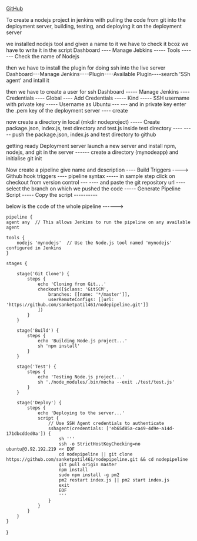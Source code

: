  [GitHub](https://github.com/sanketpatil461/nodepipeline)



To create a nodejs project in jenkins with pulling the code from git into the deployment server, building, testing, and deploying it on the deployment server

we installed nodejs tool and given a name to it we have to check it bcoz we have to write it in the script Dashboard ---- Manage Jebkins ----- Tools ------- Check the name of Nodejs

then we have to install the plugin for doing ssh into the live server Dashboard---Manage Jenkins----Plugin----Available Plugin----search 'SSh agent' and intall it

then we have to create a user for ssh Dashboard ----- Manage Jenkins ---- Credentials ---- Global ---- Add Credentials ----- Kind ----- SSH username with private key ----- Username as Ubuntu --- --- and in private key enter the .pem key of the deployment server ---- create

now create a directory in local (mkdir nodeproject) ----- Create package.json, index.js, test directory and test.js inside test directory ---- ----- push the package.json, index.js and test directory to github

getting ready Deployment server launch a new server and install npm, nodejs, and git in the server ------ create a directory (mynodeapp) and initialise git init

Now create a pipeline give name and description ---- Build Triggers ----> Github hook triggers ---- pipeline syntax ----- in sample step click on checkout from version control --- ---- and paste the git repository url ---- select the branch on which we pushed the code ----- Generate Pipeline Script ----- Copy the script ----------

below is the code of the whole pipeline ------>

    pipeline {
    agent any  // This allows Jenkins to run the pipeline on any available agent

    tools {
        nodejs 'mynodejs'  // Use the Node.js tool named 'mynodejs' configured in Jenkins
    }

    stages {

        stage('Git Clone') {
            steps {
                echo 'Cloning from Git...'
                checkout([$class: 'GitSCM',
                    branches: [[name: '*/master']],
                    userRemoteConfigs: [[url: 'https://github.com/sanketpatil461/nodepipeline.git']]
                ])
            }
        }

        stage('Build') {
            steps {
                echo 'Building Node.js project...'
                sh 'npm install'
            }
        }

        stage('Test') {
            steps {
                echo 'Testing Node.js project...'
                sh './node_modules/.bin/mocha --exit ./test/test.js'
            }
        }

        stage('Deploy') {
            steps {
                echo 'Deploying to the server...'
                script {
                    // Use SSH Agent credentials to authenticate
                    sshagent(credentials: ['eb65d85a-ca49-4d9e-a14d-171dbcdded0a']) {
                        sh '''
                        ssh -o StrictHostKeyChecking=no ubuntu@3.92.192.219 << EOF
                        cd nodepipeline || git clone https://github.com/sanketpatil461/nodepipeline.git && cd nodepipeline
                        git pull origin master
                        npm install
                        sudo npm install -g pm2
                        pm2 restart index.js || pm2 start index.js
                        exit
                        EOF
                        '''
                    }
                }
            }
        }
    }
}
